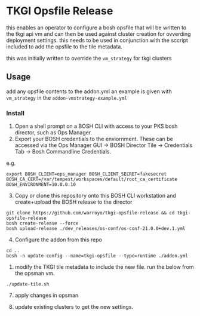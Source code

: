 # TKGI Opsfile Release

this enables an operator to configure a bosh opsfile that will be written to the tkgi api vm and can then be used against cluster creation for ovverding deployment settings. this needs to be used in conjunction with the sccript included to add the opsfile to the tile metadata.

this was initially written to override the `vm_strategy` for tkgi clusters

## Usage 

add any opsfile contents to the addon.yml an example is given with `vm_strategy` in the `addon-vmstrategy-example.yml`

### Install

1. Open a shell prompt on a BOSH CLI with access to your PKS bosh director, such as Ops Manager.
2. Export your BOSH credentials to the enviornment.  These can be accessed via the Ops Manager GUI -> BOSH Director Tile -> Credentials Tab -> Bosh Commandline Credentials.

e.g.
```
export BOSH_CLIENT=ops_manager BOSH_CLIENT_SECRET=fakesecret BOSH_CA_CERT=/var/tempest/workspaces/default/root_ca_certificate  BOSH_ENVIRONMENT=10.0.0.10
```
3. Copy or clone this repository onto this BOSH CLI workstation and create+upload the BOSH release to the director

```
git clone https://github.com/warroyo/tkgi-opsfile-release && cd tkgi-opsfile-release
bosh create-release --force
bosh upload-release ./dev_releases/os-conf/os-conf-21.0.0+dev.1.yml

```
4. Configure the addon from this repo
```
cd ..
bosh -n update-config --name=tkgi-opsfile --type=runtime ./addon.yml
```

1. modify the TKGI tile metadata to include the new file. run the below from the opsman vm.

```
./update-tile.sh
```

7. apply changes in opsman

8. update existing clusters to get the new settings.
